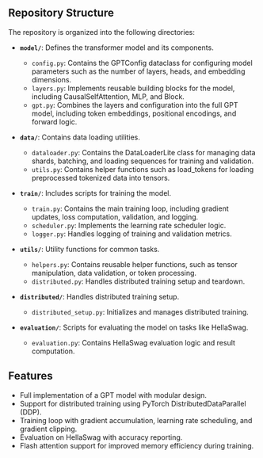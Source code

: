 ## Repository Structure
The repository is organized into the following directories:

- **`model/`**: Defines the transformer model and its components.
  - `config.py`: Contains the GPTConfig dataclass for configuring model parameters such as the number of layers, heads, and embedding dimensions.
  - `layers.py`: Implements reusable building blocks for the model, including CausalSelfAttention, MLP, and Block.
  - `gpt.py`: Combines the layers and configuration into the full GPT model, including token embeddings, positional encodings, and forward logic.
  
- **`data/`**: Contains data loading utilities.
  - `dataloader.py`: Contains the DataLoaderLite class for managing data shards, batching, and loading sequences for training and validation.
  - `utils.py`: Contains helper functions such as load_tokens for loading preprocessed tokenized data into tensors.

- **`train/`**: Includes scripts for training the model.
  - `train.py`: Contains the main training loop, including gradient updates, loss computation, validation, and logging.
  - `scheduler.py`: Implements the learning rate scheduler logic.
  - `logger.py`: Handles logging of training and validation metrics.

- **`utils/`**: Utility functions for common tasks.
  - `helpers.py`: Contains reusable helper functions, such as tensor manipulation, data validation, or token processing.
  - `distributed.py`: Handles distributed training setup and teardown.

- **`distributed/`**: Handles distributed training setup.
  - `distributed_setup.py`: Initializes and manages distributed training.

- **`evaluation/`**: Scripts for evaluating the model on tasks like HellaSwag.
  - `evaluation.py`: Contains HellaSwag evaluation logic and result computation.

## Features
- Full implementation of a GPT model with modular design.
- Support for distributed training using PyTorch DistributedDataParallel (DDP).
- Training loop with gradient accumulation, learning rate scheduling, and gradient clipping.
- Evaluation on HellaSwag with accuracy reporting.
- Flash attention support for improved memory efficiency during training.

